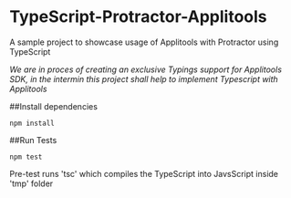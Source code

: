# TypeScript-Protractor-Applitools
A sample project to showcase usage of Applitools with Protractor using TypeScript

*We are in proces of creating an exclusive Typings support for Applitools SDK, in the intermin this project shall help to implement Typescript with Applitools*

##Install dependencies

```
npm install
```

##Run Tests

```
npm test

```
Pre-test runs 'tsc' which compiles the TypeScript into JavsScript inside 'tmp' folder
